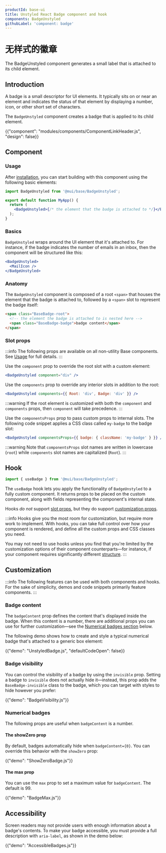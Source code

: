 ```yaml
---
productId: base-ui
title: Unstyled React Badge component and hook
components: BadgeUnstyled
githubLabel: 'component: badge'
---
```


# 无样式的徽章

<p class="description">The BadgeUnstyled component generates a small label that is attached to its child element.</p>

## Introduction

A badge is a small descriptor for UI elements. It typically sits on or near an element and indicates the status of that element by displaying a number, icon, or other short set of characters.

The `BadgeUnstyled` component creates a badge that is applied to its child element.

{{"component": "modules/components/ComponentLinkHeader.js", "design": false}}

## Component

### Usage

After [installation](/base-ui/getting-started/quickstart/#installation), you can start building with this component using the following basic elements:

```jsx
import BadgeUnstyled from '@mui/base/BadgeUnstyled';

export default function MyApp() {
  return (
    <BadgeUnstyled>{/* the element that the badge is attached to */}</BadgeUnstyled>
  );
}
```

### Basics

`BadgeUnstyled` wraps around the UI element that it's attached to. For instance, if the badge indicates the number of emails in an inbox, then the component will be structured like this:

```jsx
<BadgeUnstyled>
  <MailIcon />
</BadgeUnstyled>
```

### Anatomy

The `BadgeUnstyled` component is composed of a root `<span>` that houses the element that the badge is attached to, followed by a `<span>` slot to represent the badge itself:

```html
<span class="BaseBadge-root">
  <!-- the element the badge is attached to is nested here -->
  <span class="BaseBadge-badge">badge content</span>
</span>
```

### Slot props

:::info
The following props are available on all non-utility Base components. See [Usage](/base-ui/getting-started/usage/) for full details.
:::

Use the `component` prop to override the root slot with a custom element:

```jsx
<BadgeUnstyled component="div" />
```

Use the `components` prop to override any interior slots in addition to the root:

```jsx
<BadgeUnstyled components={{ Root: 'div', Badge: 'div' }} />
```

:::warning
If the root element is customized with both the `component` and `components` props, then `component` will take precedence.
:::

Use the `componentsProps` prop to pass custom props to internal slots. The following code snippet applies a CSS class called `my-badge` to the badge slot:

```jsx
<BadgeUnstyled componentsProps={{ badge: { className: 'my-badge' } }} />
```

:::warning
Note that `componentsProps` slot names are written in lowercase (`root`) while `components` slot names are capitalized (`Root`).
:::

## Hook

```jsx
import { useBadge } from '@mui/base/BadgeUnstyled';
```

The `useBadge` hook lets you apply the functionality of `BadgeUnstyled` to a fully custom component. It returns props to be placed on the custom component, along with fields representing the component's internal state.

Hooks _do not_ support [slot props](#slot-props), but they do support [customization props](#customization).

:::info
Hooks give you the most room for customization, but require more work to implement. With hooks, you can take full control over how your component is rendered, and define all the custom props and CSS classes you need.

You may not need to use hooks unless you find that you're limited by the customization options of their component counterparts—for instance, if your component requires significantly different [structure](#component-slots).
:::

## Customization

:::info
The following features can be used with both components and hooks.
For the sake of simplicity, demos and code snippets primarily feature components.
:::

### Badge content

The `badgeContent` prop defines the content that's displayed inside the badge. When this content is a number, there are additional props you can use for further customization—see the [Numerical badges section](#numerical-badges) below.

The following demo shows how to create and style a typical numerical badge that's attached to a generic box element:

{{"demo": "UnstyledBadge.js", "defaultCodeOpen": false}}

### Badge visibility

You can control the visibility of a badge by using the `invisible` prop. Setting a badge to `invisible` does not actually hide it—instead, this prop adds the `BaseBadge-invisible` class to the badge, which you can target with styles to hide however you prefer:

{{"demo": "BadgeVisibility.js"}}

### Numerical badges

The following props are useful when `badgeContent` is a number.

#### The showZero prop

By default, badges automatically hide when `badgeContent={0}`. You can override this behavior with the `showZero` prop:

{{"demo": "ShowZeroBadge.js"}}

#### The max prop

You can use the `max` prop to set a maximum value for `badgeContent`. The default is 99.

{{"demo": "BadgeMax.js"}}

## Accessibility

Screen readers may not provide users with enough information about a badge's contents. To make your badge accessible, you must provide a full description with `aria-label`, as shown in the demo below:

{{"demo": "AccessibleBadges.js"}}
